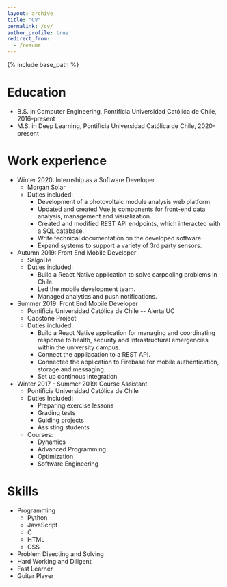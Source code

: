 ```yaml
---
layout: archive
title: "CV"
permalink: /cv/
author_profile: true
redirect_from:
  - /resume
---
```


{% include base_path %}

Education
======
* B.S. in Computer Engineering, Pontificia Universidad Católica de Chile, 2016-present
* M.S. in Deep Learning, Pontificia Universidad Católica de Chile, 2020-present

Work experience
======
* Winter 2020: Internship as a Software Developer
  * Morgan Solar
  * Duties included: 
    * Development of a photovoltaic module analysis web platform.
    * Updated and created Vue.js components for front-end data analysis, management and visualization.
    * Created and modified REST API endpoints, which interacted with a SQL database.
    * Write technical documentation on the developed software.
    * Expand systems to support a variety of 3rd party sensors.
* Autumn 2019: Front End Mobile Developer
  * SalgoDe
  * Duties included:
    * Build a React Native application to solve carpooling problems in Chile.
    * Led the mobile development team.
    * Managed analytics and push notifications.
* Summer 2019: Front End Mobile Developer
  * Pontificia Universidad Católica de Chile -- Alerta UC
  * Capstone Project
  * Duties included:
    * Build a React Native application for managing and coordinating response to health, security and infrastructural emergencies within the university campus.
    * Connect the appliacation to a REST API.
    * Connected the application to Firebase for mobile authentication, storage and messaging.
    * Set up continous integration.
* Winter 2017 - Summer 2019: Course Assistant
  * Pontificia Universidad Católica de Chile
  * Duties Included:
    * Preparing exercise lessons
    * Grading tests
    * Guiding projects
    * Assisting students
  * Courses:
    * Dynamics
    * Advanced Programming
    * Optimization
    * Software Engineering
  
Skills
======
* Programming
  * Python
  * JavaScript
  * C
  * HTML
  * CSS
* Problem Disecting and Solving
* Hard Working and Diligent
* Fast Learner
* Guitar Player

<!-- Publications
======
  <ul>{% for post in site.publications %}
    {% include archive-single-cv.html %}
  {% endfor %}</ul>
  
Talks
======
  <ul>{% for post in site.talks %}
    {% include archive-single-talk-cv.html %}
  {% endfor %}</ul>
  
Teaching
======
  <ul>{% for post in site.teaching %}
    {% include archive-single-cv.html %}
  {% endfor %}</ul> -->
  
<!-- Service and leadership
======
* Currently signed in to 43 different slack teams -->
